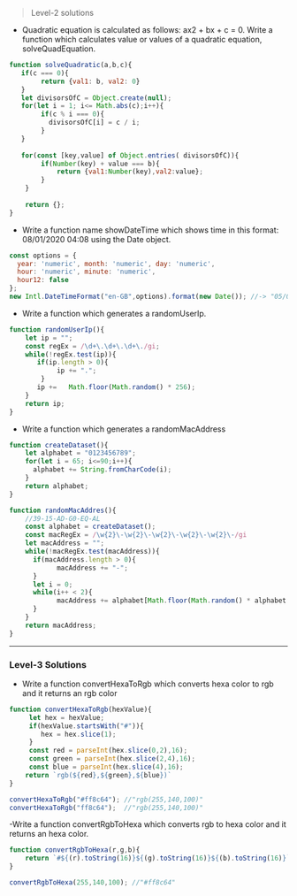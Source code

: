 > Level-2 solutions

- Quadratic equation is calculated as follows: ax2 + bx + c = 0. Write a function which calculates value or values of a quadratic equation, solveQuadEquation.
```javascript
function solveQuadratic(a,b,c){
   if(c === 0){
        return {val1: b, val2: 0}
   }
   let divisorsOfC = Object.create(null);   
   for(let i = 1; i<= Math.abs(c);i++){
        if(c % i === 0){
          divisorsOfC[i] = c / i;  
        }
   }
   
   for(const [key,value] of Object.entries( divisorsOfC)){        
        if(Number(key) + value === b){
            return {val1:Number(key),val2:value};
        }
    }
    
    return {};
}
```
- Write a function name showDateTime which shows time in this format: 08/01/2020 04:08 using the Date object.
```javascript
const options = {
  year: 'numeric', month: 'numeric', day: 'numeric',
  hour: 'numeric', minute: 'numeric',
  hour12: false
};
new Intl.DateTimeFormat("en-GB",options).format(new Date()); //-> "05/06/2020, 14:18"
```
- Write a function which generates a randomUserIp.
```javascript
function randomUserIp(){
    let ip = "";
    const regEx = /\d+\.\d+\.\d+\./gi;
    while(!regEx.test(ip)){
       if(ip.length > 0){
            ip += ".";
        }       
       ip +=   Math.floor(Math.random() * 256);   
    }
    return ip; 
}
```
- Write a function which generates a randomMacAddress
```javascript
function createDataset(){
    let alphabet = "0123456789";
    for(let i = 65; i<=90;i++){
      alphabet += String.fromCharCode(i);
    }
    return alphabet;
}

function randomMacAddres(){
    //39-15-AD-G0-EQ-AL
    const alphabet = createDataset();
    const macRegEx = /\w{2}\-\w{2}\-\w{2}\-\w{2}\-\w{2}\-/gi
    let macAddress = "";
    while(!macRegEx.test(macAddress)){
      if(macAddress.length > 0){
            macAddress += "-";
      }
      let i = 0;
      while(i++ < 2){
            macAddress += alphabet[Math.floor(Math.random() * alphabet.length)];
      }
    }
    return macAddress;
}
```
***
### Level-3 Solutions

- Write a function convertHexaToRgb which converts hexa color to rgb and it returns an rgb color
```javascript
function convertHexaToRgb(hexValue){
     let hex = hexValue;
     if(hexValue.startsWith("#")){
        hex = hex.slice(1);
     }
     const red = parseInt(hex.slice(0,2),16);
     const green = parseInt(hex.slice(2,4),16);
     const blue = parseInt(hex.slice(4),16);
    return `rgb(${red},${green},${blue})`
}

convertHexaToRgb("#ff8c64"); //"rgb(255,140,100)"
convertHexaToRgb("ff8c64");  //"rgb(255,140,100)"
```
-Write a function convertRgbToHexa which converts rgb to hexa color and it returns an hexa color.
```javascript
function convertRgbToHexa(r,g,b){
    return `#${(r).toString(16)}${(g).toString(16)}${(b).toString(16)}`
}

convertRgbToHexa(255,140,100); //"#ff8c64"
```
